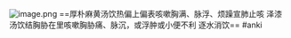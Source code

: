 ![image.png](https://picgo18719498306.oss-cn-guangzhou.aliyuncs.com/20250307135424113.png)
==厚朴麻黄汤饮热偏上偏表咳嗽胸满、脉浮、烦躁宣肺止咳
泽漆汤饮结胸胁在里咳嗽胸胁痛、脉沉，或浮肿或小便不利 逐水消饮==
#anki 
